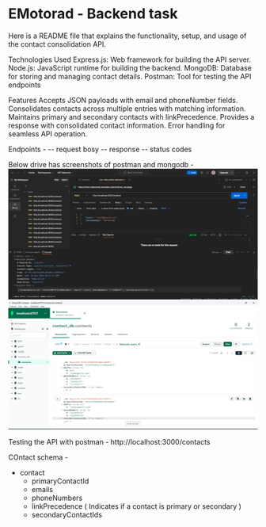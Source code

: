 # EMotorad - Backend task

Here is a README file that explains the functionality, setup, and usage of the contact consolidation API.

Technologies Used
Express.js: Web framework for building the API server.
Node.js: JavaScript runtime for building the backend.
MongoDB: Database for storing and managing contact details.
Postman: Tool for testing the API endpoints


Features
Accepts JSON payloads with email and phoneNumber fields.
Consolidates contacts across multiple entries with matching information.
Maintains primary and secondary contacts with linkPrecedence.
Provides a response with consolidated contact information.
Error handling for seamless API operation.



Endpoints -
-- request bosy
-- response
-- status codes 

Below drive has screenshots of postman and mongodb -
![image](/POstman.jpg)  
![image](MOngoDB.jpg)  


Testing the API with postman - http://localhost:3000/contacts

COntact schema - 
- contact
  - primaryContactId
  - emails
  - phoneNumbers
  - linkPrecedence ( Indicates if a contact is primary or secondary ) 
  - secondaryContactIds
